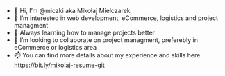 - 👋  Hi, I’m @miczki aka Mikołaj Mielczarek
- 👀  I’m interested in web development, eCommerce, logistics and project managment
- 🌱  Always learning how to manage projects better
- 💞️  I’m looking to collaborate on project managment, preferebly in eCommerce or logistics area
- 📫  You can find more details about my experience and skills here: https://bit.ly/mikolaj-resume-git
